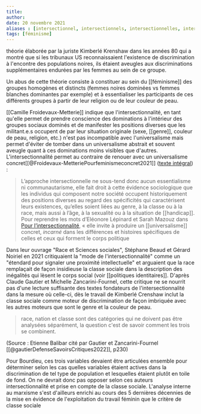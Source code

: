 ```yaml
---
title:
author:
date: 20 novembre 2021
aliases : [intersectionnel, intersectionnels, intersectionnelles, intersectional]
tags: [féminisme]
---
```


théorie élaborée par la juriste Kimberlé Krenshaw dans les années 80 qui a montré que si les tribunaux US reconnaissaient l'existence de discrimination à l'encontre des populations noires, ils étaient aveugles aux discriminations supplémentaires endurées par les femmes au sein de ce groupe. 

Un abus de cette théorie consiste à constituer au sein du [[féminisme]] des groupes homogènes et distincts (femmes noires dominées vs femmes blanches dominantes par exemple) et à essentialiser les participants de ces différents groupes à partir de leur religion ou de leur couleur de peau. 

[[Camille Froidevaux-Metterie]] indique que l'intersectionnalité, en tant qu'elle permet de prendre conscience des dominations à l'intérieur des groupes sociaux dominés et de manifester les positions diverses que les militant.e.s occupent de par leur situation originale (sexe, [[genre]], couleur de peau, religion, etc.) n'est pas incompatible avec l'universalisme mais permet d'éviter de tomber dans un universalisme abstrait et souvent aveugle quant à ces dominations moins visibles que d'autres. L'intersectionnalité permet au contraire de renouer avec un universalisme concret[[@Froidevaux-MetteriePourfeminismeconcret2021]] ([texte intégral](froidevaux_metterie_aoc.pdf)) : 

> L’approche intersectionnelle ne sous-tend donc aucun essentialisme ni communautarisme, elle fait droit à cette évidence sociologique que les individus qui composent notre société occupent historiquement des positions diverses au regard des spécificités qui caractérisent leurs existences, qu’elles soient liées au genre, à la classe ou à la race, mais aussi à l’âge, à la sexualité ou à la situation de [[handicap]]. Pour reprendre les mots d’Eléonore Lépinard et Sarah Mazouz dans [Pour l’intersectionnalité](https://anamosa.fr/livre/pour-lintersectionnalite/), « elle invite à produire un [[universalisme]] concret, _incarné_ dans les différences et histoires spécifiques de celles et ceux qui forment le corps politique

Dans leur ouvrage "Race et Sciences sociales", Stéphane Beaud et Gérard Noiriel en 2021 critiquaient la "mode de l'intersectionnalité" comme un "étendard pour signaler une proximité intellectuelle" et arguaient que la race remplaçait de façon insidieuse la classe sociale dans la description des inégalités qui lèsent le corps social (voir [[politiques identitaires]]. D'après Claude Gautier et Michelle Zancarini-Fournel, cette critique ne se nourrit pas d'une lecture suffisante des textes fondateurs de l'intersectionnalité dans la mesure où celle-ci, dès le travail de Kimberlé Crenshaw inclut la classe sociale comme moteur de discrimination de façon imbriquée avec les autres moteurs que sont le genre et la couleur de peau. 

> race, nation et classe sont des catégories qui ne doivent pas être analysées séparément, la question c'est de savoir comment les trois se combinent. 

(Source : Etienne Balibar cité par Gautier et Zancarini-Fournel [[@gautierDefenseSavoirsCritiques2022]], p230)

Pour Bourdieu, ces trois variables devaient être articulées ensemble pour déterminer selon les cas quelles variables étaient actives dans la discrimination de tel type de population et lesquelles étaient plutôt en toile de fond. 
On ne devrait donc pas opposer selon ces auteurs intersectionnalité et prise en compte de la classe sociale. L'analyse interne au marxisme s'est d'ailleurs enrichi au cours des 5 dernières décennies de la mise en évidence de l'exploitation du travail féminin que le critère de classe sociale 


